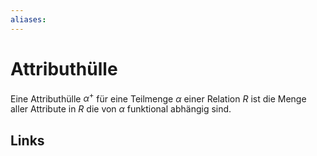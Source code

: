 ```yaml
---
aliases: 
---
```

# Attributhülle 
Eine Attributhülle $\alpha^{+}$ für eine Teilmenge $\alpha$ einer Relation $R$ ist die Menge aller Attribute in $R$ die von $\alpha$ funktional abhängig sind.

## Links